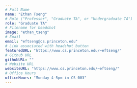 ```yaml
---
# Full Name
name: "Ethan Tseng"
# Role ("Professor", "Graduate TA", or "Undergraduate TA")
role: "Graduate TA"
# Filename for headshot
image: "ethan_tseng"
# Email
email: "eftseng@cs.princeton.edu"
# Link associated with headshot button
featuredURL: "https://www.cs.princeton.edu/~eftseng/"
# Github URL
githubURL: ""
# Website URL
websiteURL: "https://www.cs.princeton.edu/~eftseng/"
# Office Hours
officeHours: "Monday 4–5pm in CS 003"
---
```

